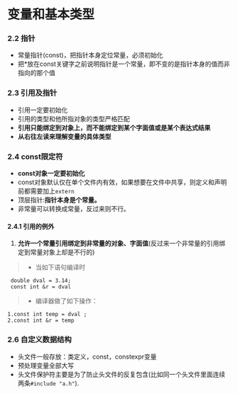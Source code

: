 # 变量和基本类型

### 2.2 指针

* 常量指针(const)，把指针本身定位常量，必须初始化
* 把*放在const关键字之前说明指针是一个常量，即不变的是指针本身的值而非指向的那个值

### 2.3 引用及指针

* 引用一定要初始化
* 引用的类型和他所指对象的类型严格匹配
* **引用只能绑定到对象上，而不能绑定到某个字面值或是某个表达式结果** 
* **从右往左读来理解变量的具体类型**

### 2.4 const限定符

* **const对象一定要初始化**
* const对象默认仅在单个文件内有效，如果想要在文件中共享，则定义和声明前都需要加上```extern```
* 顶层指针:**指针本身是个常量。**
* 非常量可以转换成常量，反过来则不行。

#### 2.4.1 引用的例外

1. **允许一个常量引用绑定到非常量的对象、字面值**(反过来一个非常量的引用绑定到常量对象上却是不行的)
 
>* 当如下语句编译时

     double dval = 3.14;
     const int &r = dval

>* 编译器做了如下操作：

    1.const int temp = dval ;
    2.const int &r = temp

### 2.6 自定义数据结构

* 头文件一般存放：类定义，const，constexpr变量
* 预处理变量全部大写
* 头文件保护符主要是为了防止头文件的反复包含(比如同一个头文件里面连续两条```#include "a.h"```).
